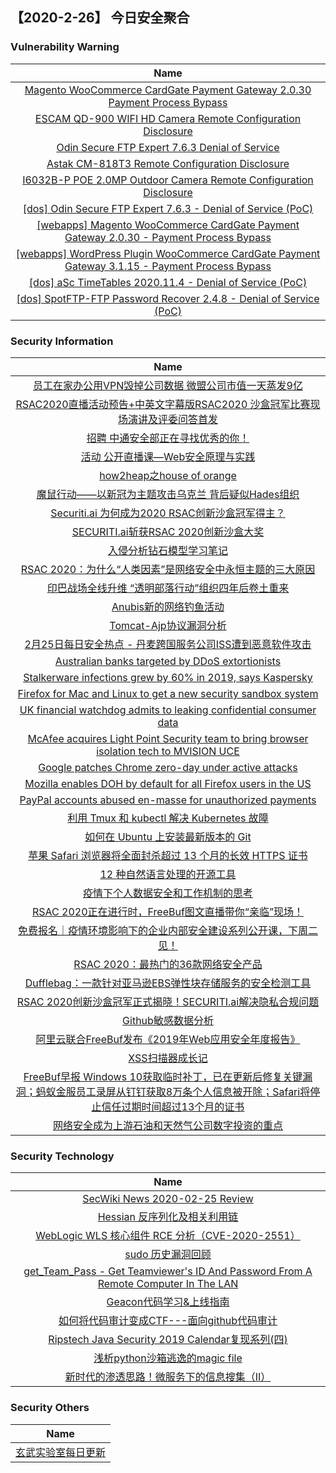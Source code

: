 
 ##   【2020-2-26】 今日安全聚合


###  						       							Vulnerability Warning

|                             Name                             |
| :----------------------------------------------------------: |
|[Magento WooCommerce CardGate Payment Gateway 2.0.30 Payment Process Bypass](https://cxsecurity.com/issue/WLB-2020020135)|
|[ESCAM QD-900 WIFI HD Camera Remote Configuration Disclosure](https://cxsecurity.com/issue/WLB-2020020133)|
|[Odin Secure FTP Expert 7.6.3 Denial of Service](https://cxsecurity.com/issue/WLB-2020020132)|
|[Astak CM-818T3 Remote Configuration Disclosure](https://cxsecurity.com/issue/WLB-2020020131)|
|[I6032B-P POE 2.0MP Outdoor Camera Remote Configuration Disclosure](https://cxsecurity.com/issue/WLB-2020020130)|
|[[dos] Odin Secure FTP Expert 7.6.3 - Denial of Service (PoC)](https://www.exploit-db.com/exploits/48136)|
|[[webapps] Magento WooCommerce CardGate Payment Gateway 2.0.30 - Payment Process Bypass](https://www.exploit-db.com/exploits/48135)|
|[[webapps] WordPress Plugin WooCommerce CardGate Payment Gateway 3.1.15 - Payment Process Bypass](https://www.exploit-db.com/exploits/48134)|
|[[dos] aSc TimeTables 2020.11.4 - Denial of Service (PoC)](https://www.exploit-db.com/exploits/48133)|
|[[dos] SpotFTP-FTP Password Recover 2.4.8 - Denial of Service (PoC)](https://www.exploit-db.com/exploits/48132)|

### 						        							Security Information
|                             Name                                    |
| :----------------------------------------------------------: |
|[员工在家办公用VPN毁掉公司数据 微盟公司市值一天蒸发9亿](https://www.anquanke.com/post/id/199682)|
|[RSAC2020直播活动预告+中英文字幕版RSAC2020 沙盒冠军比赛现场演讲及评委问答首发](https://www.anquanke.com/post/id/199671)|
|[招聘  中通安全部正在寻找优秀的你！](https://www.anquanke.com/post/id/199660)|
|[活动  公开直播课—Web安全原理与实践](https://www.anquanke.com/post/id/199563)|
|[how2heap之house of orange](https://www.anquanke.com/post/id/197832)|
|[魔鼠行动——以新冠为主题攻击乌克兰 背后疑似Hades组织](https://www.anquanke.com/post/id/199621)|
|[Securiti.ai 为何成为2020 RSAC创新沙盒冠军得主？](https://www.anquanke.com/post/id/199645)|
|[SECURITI.ai斩获RSAC 2020创新沙盒大奖](https://www.anquanke.com/post/id/199616)|
|[入侵分析钻石模型学习笔记](https://www.anquanke.com/post/id/199564)|
|[RSAC 2020：为什么“人类因素”是网络安全中永恒主题的三大原因](https://www.anquanke.com/post/id/199568)|
|[印巴战场全线升维 “透明部落行动”组织四年后卷土重来](https://www.anquanke.com/post/id/199584)|
|[Anubis新的网络钓鱼活动](https://www.anquanke.com/post/id/199543)|
|[Tomcat-Ajp协议漏洞分析](https://www.anquanke.com/post/id/199347)|
|[2月25日每日安全热点 - 丹麦跨国服务公司ISS遭到恶意软件攻击](https://www.anquanke.com/post/id/199570)|
|[Australian banks targeted by DDoS extortionists](https://www.zdnet.com/article/australian-banks-targeted-by-ddos-extortionists/#ftag=RSSbaffb68)|
|[Stalkerware infections grew by 60% in 2019, says Kaspersky](https://www.zdnet.com/article/stalkerware-infections-grew-by-60-in-2019-says-kaspersky/#ftag=RSSbaffb68)|
|[Firefox for Mac and Linux to get a new security sandbox system](https://www.zdnet.com/article/firefox-for-mac-and-linux-to-get-a-new-security-sandbox-system/#ftag=RSSbaffb68)|
|[UK financial watchdog admits to leaking confidential consumer data](https://www.zdnet.com/article/uk-financial-watchdog-admits-to-leaking-confidential-consumer-data/#ftag=RSSbaffb68)|
|[McAfee acquires Light Point Security team to bring browser isolation tech to MVISION UCE](https://www.zdnet.com/article/mcafee-acquires-light-point-security-team-to-bring-browser-isolation-tech-to-mvision-uce/#ftag=RSSbaffb68)|
|[Google patches Chrome zero-day under active attacks](https://www.zdnet.com/article/google-patches-chrome-zero-day-under-active-attacks/#ftag=RSSbaffb68)|
|[Mozilla enables DOH by default for all Firefox users in the US](https://www.zdnet.com/article/mozilla-enables-doh-by-default-for-all-firefox-users-in-the-us/#ftag=RSSbaffb68)|
|[PayPal accounts abused en-masse for unauthorized payments](https://www.zdnet.com/article/paypal-accounts-are-getting-abused-en-masse-for-unauthorized-payments/#ftag=RSSbaffb68)|
|[利用 Tmux 和 kubectl 解决 Kubernetes 故障](https://linux.cn/article-11930-1.html?utm_source=rss&utm_medium=rss)|
|[如何在 Ubuntu 上安装最新版本的 Git](https://linux.cn/article-11929-1.html?utm_source=rss&utm_medium=rss)|
|[苹果 Safari 浏览器将全面封杀超过 13 个月的长效 HTTPS 证书](https://linux.cn/article-11928-1.html?utm_source=rss&utm_medium=rss)|
|[12 种自然语言处理的开源工具](https://linux.cn/article-11927-1.html?utm_source=rss&utm_medium=rss)|
|[疫情下个人数据安全和工作机制的思考](https://www.freebuf.com/articles/security-management/227625.html)|
|[RSAC 2020正在进行时，FreeBuf图文直播带你“亲临”现场！](https://www.freebuf.com/news/topnews/228018.html)|
|[免费报名｜疫情环境影响下的企业内部安全建设系列公开课，下周二见！](https://www.freebuf.com/open/228217.html)|
|[RSAC 2020：最热门的36款网络安全产品](https://www.freebuf.com/news/228255.html)|
|[Dufflebag：一款针对亚马逊EBS弹性块存储服务的安全检测工具](https://www.freebuf.com/sectool/226681.html)|
|[RSAC 2020创新沙盒冠军正式揭晓！SECURITI.ai解决隐私合规问题](https://www.freebuf.com/news/228197.html)|
|[Github敏感数据分析](https://www.freebuf.com/articles/network/226672.html)|
|[阿里云联合FreeBuf发布《2019年Web应用安全年度报告》](https://www.freebuf.com/articles/paper/228128.html)|
|[XSS扫描器成长记](https://www.freebuf.com/articles/web/227275.html)|
|[FreeBuf早报  Windows 10获取临时补丁，已在更新后修复关键漏洞；蚂蚁金服员工录屏从钉钉获取8万条个人信息被开除；Safari将停止信任过期时间超过13个月的证书](https://www.freebuf.com/news/228137.html)|
|[网络安全成为上游石油和天然气公司数字投资的重点](https://www.freebuf.com/articles/network/227606.html)|

### 						        							Security  Technology
|                             Name                                    |
| :----------------------------------------------------------: |
|[SecWiki News 2020-02-25 Review](http://www.sec-wiki.com/?2020-02-25)|
|[Hessian 反序列化及相关利用链](https://paper.seebug.org/1131/)|
|[WebLogic WLS 核心组件 RCE 分析（CVE-2020-2551）](https://paper.seebug.org/1130/)|
|[sudo 历史漏洞回顾](https://paper.seebug.org/1129/)|
|[get_Team_Pass - Get Teamviewer's ID And Password From A Remote Computer In The LAN](http://www.kitploit.com/2020/02/getteampass-get-teamviewers-id-and.html)|
|[Geacon代码学习&上线指南](http://xz.aliyun.com/t/7259)|
|[如何将代码审计变成CTF---面向github代码审计](http://xz.aliyun.com/t/7256)|
|[Ripstech Java Security 2019 Calendar复现系列(四)](http://xz.aliyun.com/t/7247)|
|[浅析python沙箱逃逸的magic file](http://xz.aliyun.com/t/7249)|
|[新时代的渗透思路！微服务下的信息搜集（II）](http://xz.aliyun.com/t/7252)|

### 						        							Security  Others
|                             Name                                    |
| :----------------------------------------------------------: |
|[玄武实验室每日更新](https://weibo.com/p/1006065582522936/wenzhang?from=page_100606_profile&wvr=6&mod=wenzhangmore)|

